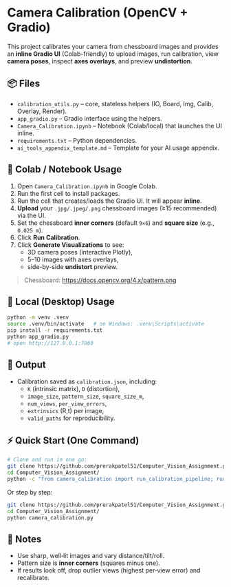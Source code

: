# Camera Calibration (OpenCV + Gradio)

This project calibrates your camera from chessboard images and provides an **inline Gradio UI** (Colab-friendly) to upload images, run calibration, view **camera poses**, inspect **axes overlays**, and preview **undistortion**.

## 📦 Files
- `calibration_utils.py` – core, stateless helpers (IO, Board, Img, Calib, Overlay, Render).
- `app_gradio.py` – Gradio interface using the helpers.
- `Camera_Calibration.ipynb` – Notebook (Colab/local) that launches the UI inline.
- `requirements.txt` – Python dependencies.
- `ai_tools_appendix_template.md` – Template for your AI usage appendix.

## 🚀 Colab / Notebook Usage
1. Open `Camera_Calibration.ipynb` in Google Colab.
2. Run the first cell to install packages.
3. Run the cell that creates/loads the Gradio UI. It will appear **inline**.
4. **Upload** your `.jpg/.jpeg/.png` chessboard images (≥15 recommended) via the UI.
5. Set the chessboard **inner corners** (default `9×6`) and **square size** (e.g., `0.025 m`).
6. Click **Run Calibration**.
7. Click **Generate Visualizations** to see:
   - 3D camera poses (interactive Plotly),
   - 5–10 images with axes overlays,
   - side-by-side **undistort** preview.

> Chessboard: https://docs.opencv.org/4.x/pattern.png

## 🧪 Local (Desktop) Usage
```bash
python -m venv .venv
source .venv/bin/activate   # on Windows: .venv\Scripts\activate
pip install -r requirements.txt
python app_gradio.py
# open http://127.0.0.1:7860
```

## 📄 Output
- Calibration saved as `calibration.json`, including:
  - `K` (intrinsic matrix), `D` (distortion),
  - `image_size`, `pattern_size`, `square_size_m`,
  - `num_views`, `per_view_errors`,
  - `extrinsics` (R,t) per image,
  - `valid_paths` for reproducibility.

## ⚡ Quick Start (One Command)
```bash
# Clone and run in one go:
git clone https://github.com/prerakpatel51/Computer_Vision_Assignment.git
cd Computer_Vision_Assignment/
python -c "from camera_calibration import run_calibration_pipeline; run_calibration_pipeline()"
```

Or step by step:
```bash
git clone https://github.com/prerakpatel51/Computer_Vision_Assignment.git
cd Computer_Vision_Assignment/
python camera_calibration.py
```

## 🧠 Notes
- Use sharp, well‑lit images and vary distance/tilt/roll.
- Pattern size is **inner corners** (squares minus one).
- If results look off, drop outlier views (highest per‑view error) and recalibrate.
